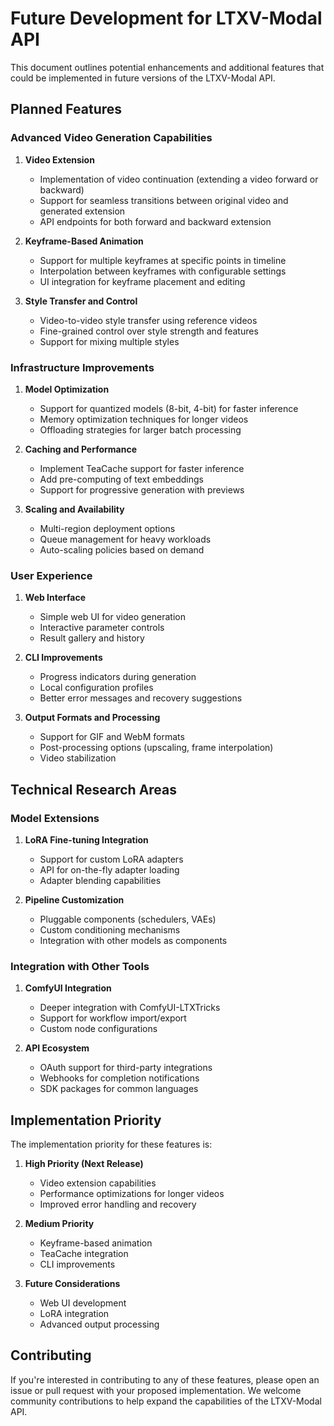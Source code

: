 # Future Development for LTXV-Modal API

This document outlines potential enhancements and additional features that could be implemented in future versions of the LTXV-Modal API.

## Planned Features

### Advanced Video Generation Capabilities

1. **Video Extension**
   - Implementation of video continuation (extending a video forward or backward)
   - Support for seamless transitions between original video and generated extension
   - API endpoints for both forward and backward extension

2. **Keyframe-Based Animation**
   - Support for multiple keyframes at specific points in timeline
   - Interpolation between keyframes with configurable settings
   - UI integration for keyframe placement and editing

3. **Style Transfer and Control**
   - Video-to-video style transfer using reference videos
   - Fine-grained control over style strength and features
   - Support for mixing multiple styles

### Infrastructure Improvements

1. **Model Optimization**
   - Support for quantized models (8-bit, 4-bit) for faster inference
   - Memory optimization techniques for longer videos
   - Offloading strategies for larger batch processing

2. **Caching and Performance**
   - Implement TeaCache support for faster inference
   - Add pre-computing of text embeddings
   - Support for progressive generation with previews

3. **Scaling and Availability**
   - Multi-region deployment options
   - Queue management for heavy workloads
   - Auto-scaling policies based on demand

### User Experience

1. **Web Interface**
   - Simple web UI for video generation
   - Interactive parameter controls
   - Result gallery and history

2. **CLI Improvements**
   - Progress indicators during generation
   - Local configuration profiles
   - Better error messages and recovery suggestions

3. **Output Formats and Processing**
   - Support for GIF and WebM formats
   - Post-processing options (upscaling, frame interpolation)
   - Video stabilization

## Technical Research Areas

### Model Extensions

1. **LoRA Fine-tuning Integration**
   - Support for custom LoRA adapters
   - API for on-the-fly adapter loading
   - Adapter blending capabilities

2. **Pipeline Customization**
   - Pluggable components (schedulers, VAEs)
   - Custom conditioning mechanisms
   - Integration with other models as components

### Integration with Other Tools

1. **ComfyUI Integration**
   - Deeper integration with ComfyUI-LTXTricks
   - Support for workflow import/export
   - Custom node configurations

2. **API Ecosystem**
   - OAuth support for third-party integrations
   - Webhooks for completion notifications
   - SDK packages for common languages

## Implementation Priority

The implementation priority for these features is:

1. **High Priority (Next Release)**
   - Video extension capabilities
   - Performance optimizations for longer videos
   - Improved error handling and recovery

2. **Medium Priority**
   - Keyframe-based animation
   - TeaCache integration
   - CLI improvements

3. **Future Considerations**
   - Web UI development
   - LoRA integration
   - Advanced output processing

## Contributing

If you're interested in contributing to any of these features, please open an issue or pull request with your proposed implementation. We welcome community contributions to help expand the capabilities of the LTXV-Modal API.
